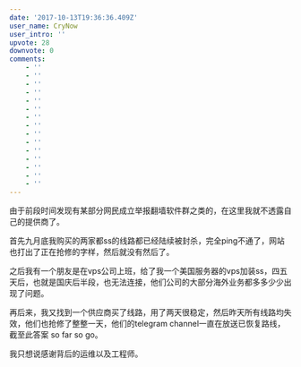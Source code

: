 ```yaml
---
date: '2017-10-13T19:36:36.409Z'
user_name: CryNow
user_intro: ''
upvote: 28
downvote: 0
comments:
    - ''
    - ''
    - ''
    - ''
    - ''
    - ''
    - ''
    - ''
    - ''
    - ''
    - ''
    - ''
    - ''
    - ''
    - ''
---
```


由于前段时间发现有某部分网民成立举报翻墙软件群之类的，在这里我就不透露自己的提供商了。

  

首先九月底我购买的两家都ss的线路都已经陆续被封杀，完全ping不通了，网站也打出了正在抢修的字样，然后就没有然后了。

之后我有一个朋友是在vps公司上班，给了我一个美国服务器的vps加装ss，四五天后，也就是国庆后半段，也无法连接，他们公司的大部分海外业务都多多少少出现了问题。

再后来，我又找到一个供应商买了线路，用了两天很稳定，然后昨天所有线路均失效，他们也抢修了整整一天，他们的telegram channel一直在放送已恢复路线，截至此答案 so far so go。

我只想说感谢背后的运维以及工程师。
